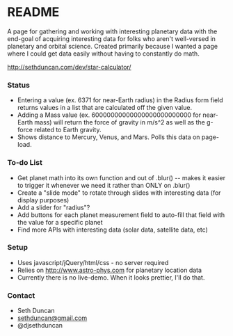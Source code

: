 # README #

A page for gathering and working with interesting planetary data with the end-goal of acquiring interesting data for folks who aren't well-versed in planetary and orbital science. Created primarily because I wanted a page where I could get data easily without having to constantly do math.

http://sethduncan.com/dev/star-calculator/

### Status ###

* Entering a value (ex. 6371 for near-Earth radius) in the Radius form field returns values in a list that are calculated off the given value.
* Adding a Mass value (ex. 60000000000000000000000000 for near-Earth mass) will return the force of gravity in m/s^2 as well as the g-force related to Earth gravity.
* Shows distance to Mercury, Venus, and Mars. Polls this data on page-load.

### To-do List ###

* Get planet math into its own function and out of .blur() -- makes it easier to trigger it whenever we need it rather than ONLY on .blur()
* Create a "slide mode" to rotate through slides with interesting data (for display purposes)
* Add a slider for "radius"?
* Add buttons for each planet measurement field to auto-fill that field with the value for a specific planet
* Find more APIs with interesting data (solar data, satellite data, etc)

### Setup ###

* Uses javascript/jQuery/html/css - no server required
* Relies on http://www.astro-phys.com for planetary location data
* Currently there is no live-demo. When it looks prettier, I'll do that.

### Contact ###

* Seth Duncan
* sethduncan@gmail.com
* @djsethduncan
